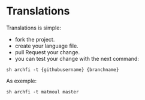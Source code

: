 # Translations

Translations is simple:

- fork the project.
- create your language file.
- pull Request your change.
- you can test your change with the next command:

```
sh archfi -t {githubusername} {branchname}
```

As exemple:

```
sh archfi -t matmoul master
```
